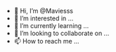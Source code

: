 - 👋 Hi, I’m @Maviesss
- 👀 I’m interested in ...
- 🌱 I’m currently learning ...
- 💞️ I’m looking to collaborate on ...
- 📫 How to reach me ...

<!---
Maviesss/Maviesss is a ✨ special ✨ repository because its `README.md` (this file) appears on your GitHub profile.
You can click the Preview link to take a look at your changes.
--->
